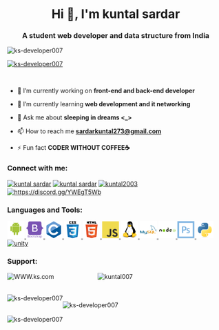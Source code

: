<h1 align="center">Hi 👋, I'm kuntal sardar</h1>
<h3 align="center">A student web developer and data structure from India</h3>

<p align="left"> <img src="https://komarev.com/ghpvc/?username=ks-developer007&label=Profile%20views&color=0e75b6&style=flat" alt="ks-developer007" /> </p>

<p align="left"> <a href="https://github.com/ryo-ma/github-profile-trophy"><img src="https://github-profile-trophy.vercel.app/?username=ks-developer007" alt="ks-developer007" /></a> </p>

<p align="left"> <a href="https://twitter.com/" target="blank"><img src="https://img.shields.io/twitter/follow/?logo=twitter&style=for-the-badge" alt="" /></a> </p>

- 🔭 I’m currently working on **front-end and back-end developer**

- 🌱 I’m currently learning **web development and it networking**

- 💬 Ask me about **sleeping in dreams <_>**

- 📫 How to reach me **sardarkuntal273@gmail.com**

- ⚡ Fun fact **CODER WITHOUT COFFEE☕**

<h3 align="left">Connect with me:</h3>
<p align="left">
<a href="https://linkedin.com/in/kuntal sardar" target="blank"><img align="center" src="https://raw.githubusercontent.com/rahuldkjain/github-profile-readme-generator/master/src/images/icons/Social/linked-in-alt.svg" alt="kuntal sardar" height="30" width="40" /></a>
<a href="https://fb.com/kuntal sardar" target="blank"><img align="center" src="https://raw.githubusercontent.com/rahuldkjain/github-profile-readme-generator/master/src/images/icons/Social/facebook.svg" alt="kuntal sardar" height="30" width="40" /></a>
<a href="https://instagram.com/kuntal2003" target="blank"><img align="center" src="https://raw.githubusercontent.com/rahuldkjain/github-profile-readme-generator/master/src/images/icons/Social/instagram.svg" alt="kuntal2003" height="30" width="40" /></a>
<a href="https://discord.gg/https://discord.gg/YWEgT5Wb" target="blank"><img align="center" src="https://raw.githubusercontent.com/rahuldkjain/github-profile-readme-generator/master/src/images/icons/Social/discord.svg" alt="https://discord.gg/YWEgT5Wb" height="30" width="40" /></a>
</p>

<h3 align="left">Languages and Tools:</h3>
<p align="left"> <a href="https://developer.android.com" target="_blank" rel="noreferrer"> <img src="https://raw.githubusercontent.com/devicons/devicon/master/icons/android/android-original-wordmark.svg" alt="android" width="40" height="40"/> </a> <a href="https://getbootstrap.com" target="_blank" rel="noreferrer"> <img src="https://raw.githubusercontent.com/devicons/devicon/master/icons/bootstrap/bootstrap-plain-wordmark.svg" alt="bootstrap" width="40" height="40"/> </a> <a href="https://www.cprogramming.com/" target="_blank" rel="noreferrer"> <img src="https://raw.githubusercontent.com/devicons/devicon/master/icons/c/c-original.svg" alt="c" width="40" height="40"/> </a> <a href="https://www.w3schools.com/css/" target="_blank" rel="noreferrer"> <img src="https://raw.githubusercontent.com/devicons/devicon/master/icons/css3/css3-original-wordmark.svg" alt="css3" width="40" height="40"/> </a> <a href="https://www.w3.org/html/" target="_blank" rel="noreferrer"> <img src="https://raw.githubusercontent.com/devicons/devicon/master/icons/html5/html5-original-wordmark.svg" alt="html5" width="40" height="40"/> </a> <a href="https://developer.mozilla.org/en-US/docs/Web/JavaScript" target="_blank" rel="noreferrer"> <img src="https://raw.githubusercontent.com/devicons/devicon/master/icons/javascript/javascript-original.svg" alt="javascript" width="40" height="40"/> </a> <a href="https://www.linux.org/" target="_blank" rel="noreferrer"> <img src="https://raw.githubusercontent.com/devicons/devicon/master/icons/linux/linux-original.svg" alt="linux" width="40" height="40"/> </a> <a href="https://www.mysql.com/" target="_blank" rel="noreferrer"> <img src="https://raw.githubusercontent.com/devicons/devicon/master/icons/mysql/mysql-original-wordmark.svg" alt="mysql" width="40" height="40"/> </a> <a href="https://nodejs.org" target="_blank" rel="noreferrer"> <img src="https://raw.githubusercontent.com/devicons/devicon/master/icons/nodejs/nodejs-original-wordmark.svg" alt="nodejs" width="40" height="40"/> </a> <a href="https://www.photoshop.com/en" target="_blank" rel="noreferrer"> <img src="https://raw.githubusercontent.com/devicons/devicon/master/icons/photoshop/photoshop-line.svg" alt="photoshop" width="40" height="40"/> </a> <a href="https://www.python.org" target="_blank" rel="noreferrer"> <img src="https://raw.githubusercontent.com/devicons/devicon/master/icons/python/python-original.svg" alt="python" width="40" height="40"/> </a> <a href="https://unity.com/" target="_blank" rel="noreferrer"> <img src="https://www.vectorlogo.zone/logos/unity3d/unity3d-icon.svg" alt="unity" width="40" height="40"/> </a> </p>

<h3 align="left">Support:</h3>
<p><a href="https://www.buymeacoffee.com/WWW.ks.com"> <img align="left" src="https://cdn.buymeacoffee.com/buttons/v2/default-yellow.png" height="50" width="210" alt="WWW.ks.com" /></a><a href="https://ko-fi.com/kuntal007"> <img align="left" src="https://cdn.ko-fi.com/cdn/kofi3.png?v=3" height="50" width="210" alt="kuntal007" /></a></p><br><br>

<p><img align="left" src="https://github-readme-stats.vercel.app/api/top-langs?username=ks-developer007&show_icons=true&locale=en&layout=compact" alt="ks-developer007" /></p>

<p>&nbsp;<img align="center" src="https://github-readme-stats.vercel.app/api?username=ks-developer007&show_icons=true&locale=en" alt="ks-developer007" /></p>

<p><img align="center" src="https://github-readme-streak-stats.herokuapp.com/?user=ks-developer007&" alt="ks-developer007" /></p>
